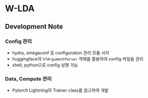 # W-LDA

## Development Note

### Config 관리
- hydra, omegaconf 등 configuration 관리 모듈 서치
- huggingface의 `hfArgumentParser` 객체를 활용하여 config 파일을 관리
- shell, python으로 config 실행 가능

### Data, Compute 관리
- Pytorch Lightning의 Trainer class를 참고하여 개발